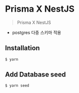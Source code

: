 # Prisma X NestJS

> Prisma X NestJS

- postgres 다중 스키마 적용

## Installation

```bash
$ yarn
```

## Add Database seed

```bash
$ yarn seed
```
